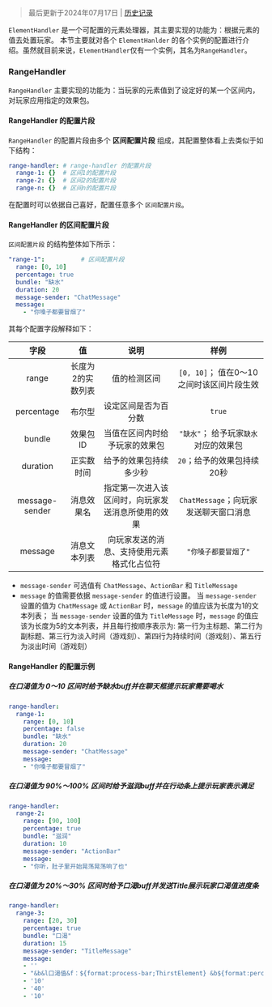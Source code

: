 > 最后更新于2024年07月17日 | [历史记录](https://github.com/SmileYik/NumericalRequirements/commits/master/docs/ElementHandler.md)

`ElementHandler` 是一个可配置的元素处理器，其主要实现的功能为：根据元素的值去处置玩家。
本节主要就对各个 `ElementHanlder` 的各个实例的配置进行介绍。虽然就目前来说，`ElementHandler`仅有一个实例，其名为`RangeHandler`。

### RangeHandler

`RangeHandler` 主要实现的功能为：当玩家的元素值到了设定好的某一个区间内，对玩家应用指定的效果包。

#### RangeHandler 的配置片段

`RangeHandler` 的配置片段由多个 **区间配置片段** 组成，其配置整体看上去类似于如下结构：

```yaml
range-handler: # range-handler 的配置片段
  range-1: {}  # 区间1的配置片段
  range-2: {}  # 区间2的配置片段
  range-n: {}  # 区间n的配置片段
```

在配置时可以依据自己喜好，配置任意多个 `区间配置片段`。

#### RangeHandler 的区间配置片段

`区间配置片段` 的结构整体如下所示：

```yaml
"range-1":          # 区间配置片段
  range: [0, 10]
  percentage: true
  bundle: "缺水"
  duration: 20
  message-sender: "ChatMessage"
  message:
    - "你嗓子都要冒烟了"
```

其每个配置字段解释如下：

| <center>字段</center> | <center>值</center> |    <center>说明</center>    |         <center>样例</center>          |
|:-------------------:|:------------------:|:-------------------------:|:------------------------------------:|
|        range        |     长度为2的实数列表      |          值的检测区间           |     `[0, 10]`； 值在0～10之间时该区间片段生效      |
|     percentage      |        布尔型         |        设定区间是否为百分数         |                `true`                |
|       bundle        |       效果包ID        |      当值在区间内时给予玩家的效果包      |        `"缺水"`； 给予玩家`缺水`对应的效果包        |
|      duration       |       正实数时间        |        给予的效果包持续多少秒        |           `20`；给予的效果包持续20秒           |
|   message-sender    |       消息效果名        | 指定第一次进入该区间时，向玩家发送消息所使用的效果 |      `ChatMessage`；向玩家发送聊天窗口消息       |
|       message       |       消息文本列表       |       向玩家发送的消息、支持使用元素格式化占位符       |              `"你嗓子都要冒烟了"`               |

* `message-sender` 可选值有 `ChatMessage`、`ActionBar` 和 `TitleMessage`
* `message` 的值需要依据 `message-sender` 的值进行设置。 
当 `message-sender` 设置的值为 `ChatMessage` 或 `ActionBar` 时，`message` 的值应该为长度为1的文本列表；
当 `message-sender` 设置的值为 `TitleMessage` 时，`message` 的值应该为长度为5的文本列表，并且每行按顺序表示为:
第一行为主标题、第二行为副标题、第三行为淡入时间（游戏刻）、第四行为持续时间（游戏刻）、第五行为淡出时间（游戏刻）

#### RangeHandler 的配置示例

##### 在口渴值为 0～10 区间时给予缺水buff并在聊天框提示玩家需要喝水

```yaml
range-handler: 
  range-1:
    range: [0, 10]
    percentage: false
    bundle: "缺水"
    duration: 20
    message-sender: "ChatMessage"
    message:
    - "你嗓子都要冒烟了"
```

##### 在口渴值为 90%～100% 区间时给予滋润buff并在行动条上提示玩家表示满足

```yaml
range-handler: 
  range-2:
    range: [90, 100]
    percentage: true
    bundle: "滋润"
    duration: 10
    message-sender: "ActionBar"
    message:
    - "你听，肚子里开始晃荡晃荡响了也"
```

##### 在口渴值为 20%～30% 区间时给予口渴buff并发送Title展示玩家口渴值进度条

```yaml
range-handler: 
  range-3:
    range: [20, 30]
    percentage: true
    bundle: "口渴"
    duration: 15
    message-sender: "TitleMessage"
    message:
    - ''
    - "&b&l口渴值&f：${format:process-bar;ThirstElement} &b${format:percent;ThirstElement}%"
    - '10'
    - '40'
    - '10'
```
